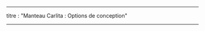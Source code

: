 - - -
titre : "Manteau Carlita : Options de conception"
- - -

<PatternOptions pattern='carlita' />

